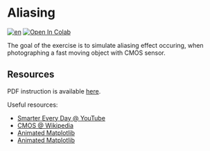 # Aliasing

[![en](https://img.shields.io/badge/lang-pl-red.svg)](https://github.com/kzajac97/machine-vision/blob/main/classes/aliasing/README.pl.md)
<a target="_blank" href="https://colab.research.google.com/github/kzajac97/machine-vision/blob/main/classes/aliasing/rolling-shutter.ipynb">
  <img src="https://colab.research.google.com/assets/colab-badge.svg" alt="Open In Colab"/>
</a>

The goal of the exercise is to simulate aliasing effect occuring, when photographing a fast moving object with CMOS sensor.

## Resources

PDF instruction is available [here](http://konrad.kluwak.staff.iiar.pwr.edu.pl/wp-content/uploads/2022/10/0-Aliasing2D.pdf).

Useful resources:
* [Smarter Every Day @ YouTube](https://www.youtube.com/watch?v=dNVtMmLlnoE)
* [CMOS @ Wikipedia](https://en.wikipedia.org/wiki/CMOS#:~:text=Complementary%20metal%E2%80%93oxide%E2%80%93semiconductor%20\(,type%20MOSFETs%20for%20logic%20functions.)
* [Animated Matplotlib](https://www.geeksforgeeks.org/create-an-animated-gif-using-python-matplotlib/)
* [Animated Matplotlib](https://matplotlib.org/2.1.2/gallery/animation/movie_demo_sgskip.html)
